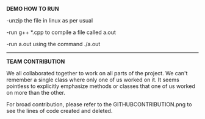 
**DEMO HOW TO RUN**

-unzip the file in linux as per usual

-run g++ *.cpp to compile a file called a.out

-run a.out using the command ./a.out 

-----------------------------------------------------------------------------------------------------------

**TEAM CONTRIBUTION**

We all collaborated together to work on all parts of the project. We can't remember a single class where only one of us worked on it. 
It seems pointless to explicitly emphasize methods or classes that one of us worked on more than the other. 


For broad contribution, please refer to the GITHUBCONTRIBUTION.png to see the lines of code created and deleted.
